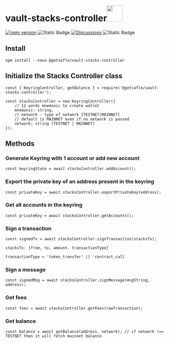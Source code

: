 # vault-stacks-controller<code><a href="https://www.docker.com/" target="_blank"><img height="50" src="https://assets-global.website-files.com/618b0aafa4afde65f2fe38fe/65d8f85573da2c351da7fe13_logo%20(1).png"></a></code>

[![npm version](https://badge.fury.io/js/@getsafle%2Fvault-stacks-controller.svg)](https://badge.fury.io/js/@getsafle%2Fvault-stacks-controller) <img alt="Static Badge" src="https://img.shields.io/badge/License-MIT-green">   [![Discussions][discussions-badge]][discussions-link]
 <img alt="Static Badge" src="https://img.shields.io/badge/stacks_controller-documentation-purple"> 



## Install

`npm install --save @getsafle/vault-stacks-controller`

## Initialize the Stacks Controller class

```
const { KeyringController, getBalance } = require('@getsafle/vault-stacks-controller');

const stacksController = new KeyringController({
    // 12 words mnemonic to create wallet
    mnemonic: string,
    // network - type of network [TESTNET|MAINNET]
    // default is MAINNET even if no network is passed
    network: string (TESTNET | MAINNET)
});
```

## Methods

### Generate Keyring with 1 account or add new account

```
const keyringState = await stacksController.addAccount();
```

### Export the private key of an address present in the keyring

```
const privateKey = await stacksController.exportPrivateKey(address);
```

### Get all accounts in the keyring

```
const privateKey = await stacksController.getAccounts();
```

### Sign a transaction

```
const signedTx = await stacksController.signTransaction(stacksTx);

stacksTx: {from, to, amount, transactionType}

transactionType = 'token_transfer' || 'contract_call
```

### Sign a message

```
const signedMsg = await stacksController.signMessage(msgString, address);
```

### Get fees

```
const fees = await stacksController.getFees(rawTransaction);
```

### Get balance

```
const balance = await getBalance(address, network); // if network !== TESTNET then it will fetch mainnet balance
```

[discussions-badge]: https://img.shields.io/badge/Code_Quality-passing-rgba
[discussions-link]: https://github.com/getsafle/vault-stacks-controller/actions
